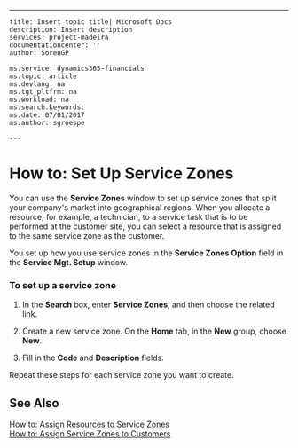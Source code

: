 ---
    title: Insert topic title| Microsoft Docs
    description: Insert description
    services: project-madeira
    documentationcenter: ''
    author: SorenGP

    ms.service: dynamics365-financials
    ms.topic: article
    ms.devlang: na
    ms.tgt_pltfrm: na
    ms.workload: na
    ms.search.keywords:
    ms.date: 07/01/2017
    ms.author: sgroespe

    ---
# How to: Set Up Service Zones
You can use the **Service Zones** window to set up service zones that split your company's market into geographical regions. When you allocate a resource, for example, a technician, to a service task that is to be performed at the customer site, you can select a resource that is assigned to the same service zone as the customer.  
  
 You set up how you use service zones in the **Service Zones Option** field in the **Service Mgt. Setup** window.  
  
### To set up a service zone  
  
1.  In the **Search** box, enter **Service Zones**, and then choose the related link.  
  
2.  Create a new service zone. On the **Home** tab, in the **New** group, choose **New**.  
  
3.  Fill in the **Code** and **Description** fields.  
  
 Repeat these steps for each service zone you want to create.  
  
## See Also  
 [How to: Assign Resources to Service Zones](../FullExperience/how-to-assign-resources-to-service-zones.md)   
 [How to: Assign Service Zones to Customers](../FullExperience/how-to-assign-service-zones-to-customers.md)